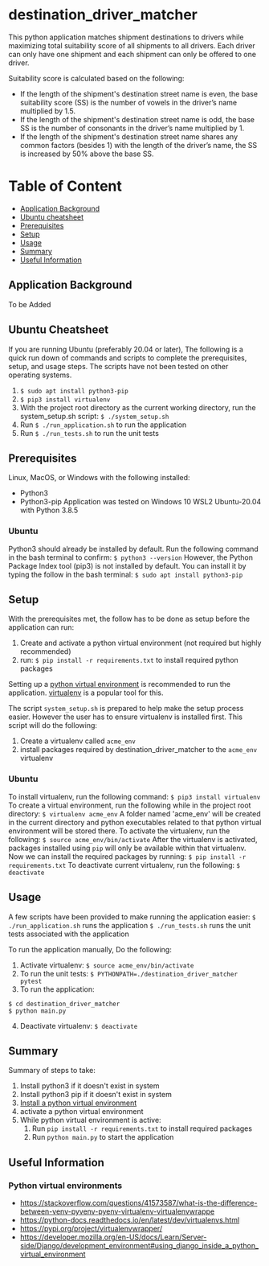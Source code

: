 # destination_driver_matcher
This python application matches shipment destinations to drivers while maximizing total suitability score of all shipments to all drivers. Each driver can only have one shipment and each shipment can only be offered to one driver.

Suitability score is calculated based on the following:
- If the length of the shipment's destination street name is even, the base suitability score (SS) is the number of vowels in the driver’s name multiplied by 1.5.
- If the length of the shipment's destination street name is odd, the base SS is the number of consonants in the driver’s name multiplied by 1.
- If the length of the shipment's destination street name shares any common factors (besides 1) with the length of the driver’s name, the SS is increased by 50% above the base SS.

# Table of Content
- [Application Background](#application-background)
- [Ubuntu cheatsheet](#ubuntu-cheatsheet)
- [Prerequisites](#prerequisites)
- [Setup](#setup)
- [Usage](#usage)
- [Summary](#summary)
- [Useful Information](#useful-information)

## Application Background
To be Added

## Ubuntu Cheatsheet
If you are running Ubuntu (preferably 20.04 or later), The following is a quick run down of commands and scripts to complete the prerequisites, setup, and usage steps. The scripts have not been tested on other operating systems.
1. `$ sudo apt install python3-pip`
2. `$ pip3 install virtualenv`
3. With the project root directory as the current working directory, run the system_setup.sh script: `$ ./system_setup.sh`
4. Run `$ ./run_application.sh` to run the application
5. Run `$ ./run_tests.sh` to run the unit tests

## Prerequisites
Linux, MacOS, or Windows with the following installed:
- Python3
- Python3-pip
Application was tested on Windows 10 WSL2 Ubuntu-20.04 with Python 3.8.5

### Ubuntu
Python3 should already be installed by default. Run the following command in the bash terminal to confirm:
`$ python3 --version`
However, the Python Package Index tool (pip3) is not installed by default. You can install it by typing the follow in the bash terminal:
`$ sudo apt install python3-pip`

## Setup
With the prerequisites met, the follow has to be done as setup before the application can run:
1. Create and activate a python virtual environment (not required but highly recommended)
2. run: `$ pip install -r requirements.txt` to install required python packages

Setting up a [python virtual environment](#python-virtual-environments) is recommended to run the application. [virtualenv](https://pypi.org/project/virtualenv/) is a popular tool for this.

The script `system_setup.sh` is prepared to help make the setup process easier. However the user has to ensure virtualenv is installed first. This script will do the following:
1. Create a virtualenv called `acme_env`
2. install packages required by destination_driver_matcher to the `acme_env` virtualenv

### Ubuntu
To install virtualenv, run the following command:
`$ pip3 install virtualenv`
To create a virtual environment, run the following while in the project root directory:
`$ virtualenv acme_env`
A folder named 'acme_env' will be created in the current directory and python executables related to that python virtual environment will be stored there.
To activate the virtualenv, run the following:
`$ source acme_env/bin/activate`
After the virtualenv is activated, packages installed using `pip` will only be available within that virtualenv. Now we can install the required packages by running:
`$ pip install -r requirements.txt`
To deactivate current virtualenv, run the following:
`$ deactivate`

## Usage
A few scripts have been provided to make running the application easier:
`$ ./run_application.sh` runs the application
`$ ./run_tests.sh` runs the unit tests associated with the application

To run the application manually, Do the following:
1. Activate virtualenv: `$ source acme_env/bin/activate`
2. To run the unit tests: `$ PYTHONPATH=./destination_driver_matcher pytest`
3. To run the application:
```
$ cd destination_driver_matcher
$ python main.py
```
4. Deactivate virtualenv: `$ deactivate`

## Summary
Summary of steps to take:
1. Install python3 if it doesn't exist in system
2. Install python3 pip if it doesn't exist in system
3. [Install a python virtual environment](#python-virtual-environments)
4. activate a python virtual environment
5. While python virtual environment is active:
   1. Run `pip install -r requirements.txt` to install required packages
   2. Run `python main.py` to start the application


## Useful Information
### Python virtual environments
- https://stackoverflow.com/questions/41573587/what-is-the-difference-between-venv-pyvenv-pyenv-virtualenv-virtualenvwrappe
- https://python-docs.readthedocs.io/en/latest/dev/virtualenvs.html
- https://pypi.org/project/virtualenvwrapper/
- https://developer.mozilla.org/en-US/docs/Learn/Server-side/Django/development_environment#using_django_inside_a_python_virtual_environment

